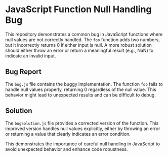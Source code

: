 # JavaScript Function Null Handling Bug

This repository demonstrates a common bug in JavaScript functions where null values are not correctly handled.  The `foo` function adds two numbers, but it incorrectly returns 0 if either input is null.  A more robust solution should either throw an error or return a meaningful result (e.g., NaN) to indicate an invalid input.

## Bug Report

The `bug.js` file contains the buggy implementation.  The function `foo` fails to handle null values properly, returning 0 regardless of the null value. This behavior might lead to unexpected results and can be difficult to debug.

## Solution

The `bugSolution.js` file provides a corrected version of the function.  This improved version handles null values explicitly, either by throwing an error or returning a value that clearly indicates an error condition.

This demonstrates the importance of careful null handling in JavaScript to avoid unexpected behavior and enhance code robustness.